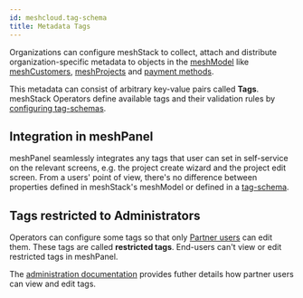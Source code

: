 ```yaml
---
id: meshcloud.tag-schema
title: Metadata Tags
---
```


Organizations can configure meshStack to collect, attach and distribute organization-specific metadata
to objects in the [meshModel](meshcloud.index.md) like [meshCustomers](meshcloud.customer.md), [meshProjects](meshcloud.project.md) and [payment methods](./meshcloud.payment-methods.md).

This metadata can consist of arbitrary key-value pairs called **Tags**. meshStack Operators define available tags and their validation rules by [configuring tag-schemas](meshstack.tag-schema.md).


## Integration in meshPanel

meshPanel seamlessly integrates any tags that user can set in self-service on the relevant screens, e.g. the project create wizard and the project edit screen. From a users' point of view, there's no difference between properties defined in meshStack's meshModel or defined in a [tag-schema](meshstack.tag-schema.md).

## Tags restricted to Administrators

Operators can configure some tags so that only [Partner users](./administration.index.md) can edit them. These tags are called **restricted tags**. End-users can't view or edit restricted tags in meshPanel.

The [administration documentation](./administration.index.md) provides futher details how partner users can view and edit tags.

